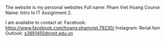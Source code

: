 The website is my personal websites
Full name: Pham Viet Hoang
Course Name: Intro to IT
Assignment 2.

I am available to contact at:
	Facebook: https://www.facebook.com/hoang.phamviet.79230/
	Instagram: Rerial.fam
	Outlook: s3891455@rmit.edu.vn
